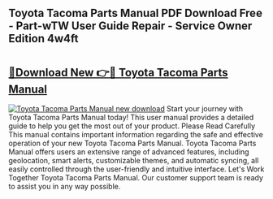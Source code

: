 ## Toyota Tacoma Parts Manual PDF Download Free - Part-wTW User Guide Repair - Service Owner Edition 4w4ft

# <h2><a href="http://bc20026.oget.top/?id=Toyota+Tacoma+Parts+Manual">🔗Download New 👉🔴 Toyota Tacoma Parts Manual</a></h2>

[![Toyota Tacoma Parts Manual new download](https://i.imgur.com/5g1atiW.png)](http://bc20026.oget.top/?id=Toyota+Tacoma+Parts+Manual)
Start your journey with Toyota Tacoma Parts Manual today! This user manual provides a detailed guide to help you get the most out of your product. Please Read Carefully This manual contains important information regarding the safe and effective operation of your new Toyota Tacoma Parts Manual. Toyota Tacoma Parts Manual offers users an extensive range of advanced features, including geolocation, smart alerts, customizable themes, and automatic syncing, all easily controlled through the user-friendly and intuitive interface. Let's Work Together Toyota Tacoma Parts Manual. Our customer support team is ready to assist you in any way possible.
